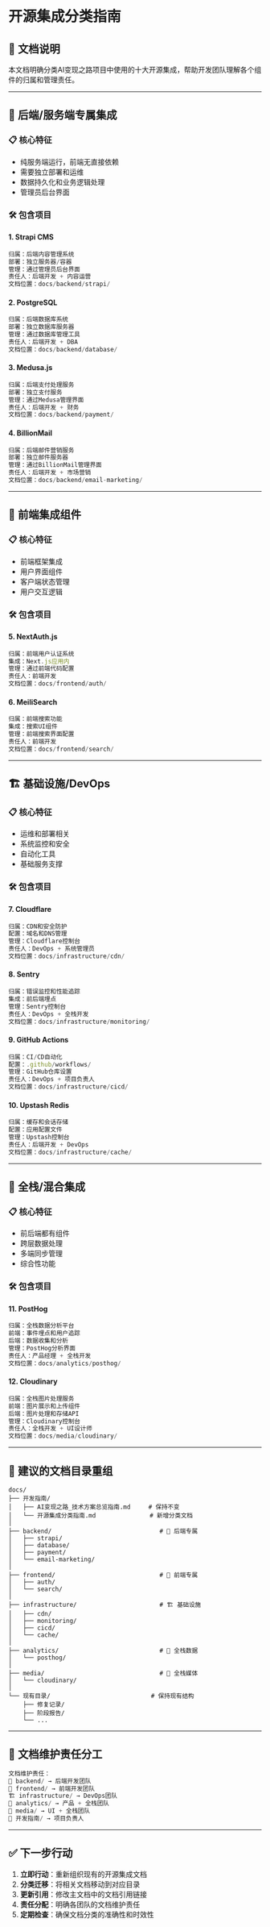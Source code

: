 # 开源集成分类指南

## 📖 文档说明

本文档明确分类AI变现之路项目中使用的十大开源集成，帮助开发团队理解各个组件的归属和管理责任。

---

## 🔧 **后端/服务端专属集成**

### 📋 **核心特征**
- 纯服务端运行，前端无直接依赖
- 需要独立部署和运维
- 数据持久化和业务逻辑处理
- 管理员后台界面

### 🛠️ **包含项目**

#### **1. Strapi CMS**
```typescript
归属：后端内容管理系统
部署：独立服务器/容器
管理：通过管理员后台界面
责任人：后端开发 + 内容运营
文档位置：docs/backend/strapi/
```

#### **2. PostgreSQL**
```typescript
归属：后端数据库系统
部署：独立数据库服务器
管理：通过数据库管理工具
责任人：后端开发 + DBA
文档位置：docs/backend/database/
```

#### **3. Medusa.js**
```typescript
归属：后端支付处理服务
部署：独立支付服务
管理：通过Medusa管理界面
责任人：后端开发 + 财务
文档位置：docs/backend/payment/
```

#### **4. BillionMail**
```typescript
归属：后端邮件营销服务
部署：独立邮件服务器
管理：通过BillionMail管理界面
责任人：后端开发 + 市场营销
文档位置：docs/backend/email-marketing/
```

---

## 🎨 **前端集成组件**

### 📋 **核心特征**
- 前端框架集成
- 用户界面组件
- 客户端状态管理
- 用户交互逻辑

### 🛠️ **包含项目**

#### **5. NextAuth.js**
```typescript
归属：前端用户认证系统
集成：Next.js应用内
管理：通过前端代码配置
责任人：前端开发
文档位置：docs/frontend/auth/
```

#### **6. MeiliSearch**
```typescript
归属：前端搜索功能
集成：搜索UI组件
管理：前端搜索界面配置
责任人：前端开发
文档位置：docs/frontend/search/
```

---

## 🏗️ **基础设施/DevOps**

### 📋 **核心特征**
- 运维和部署相关
- 系统监控和安全
- 自动化工具
- 基础服务支撑

### 🛠️ **包含项目**

#### **7. Cloudflare**
```typescript
归属：CDN和安全防护
配置：域名和DNS管理
管理：Cloudflare控制台
责任人：DevOps + 系统管理员
文档位置：docs/infrastructure/cdn/
```

#### **8. Sentry**
```typescript
归属：错误监控和性能追踪
集成：前后端埋点
管理：Sentry控制台
责任人：DevOps + 全栈开发
文档位置：docs/infrastructure/monitoring/
```

#### **9. GitHub Actions**
```typescript
归属：CI/CD自动化
配置：.github/workflows/
管理：GitHub仓库设置
责任人：DevOps + 项目负责人
文档位置：docs/infrastructure/cicd/
```

#### **10. Upstash Redis**
```typescript
归属：缓存和会话存储
配置：应用配置文件
管理：Upstash控制台
责任人：后端开发 + DevOps
文档位置：docs/infrastructure/cache/
```

---

## 🔄 **全栈/混合集成**

### 📋 **核心特征**
- 前后端都有组件
- 跨层数据处理
- 多端同步管理
- 综合性功能

### 🛠️ **包含项目**

#### **11. PostHog**
```typescript
归属：全栈数据分析平台
前端：事件埋点和用户追踪
后端：数据收集和分析
管理：PostHog分析界面
责任人：产品经理 + 全栈开发
文档位置：docs/analytics/posthog/
```

#### **12. Cloudinary**
```typescript
归属：全栈图片处理服务
前端：图片展示和上传组件
后端：图片处理和存储API
管理：Cloudinary控制台
责任人：全栈开发 + UI设计师
文档位置：docs/media/cloudinary/
```

---

## 📂 **建议的文档目录重组**

```
docs/
├── 开发指南/
│   ├── AI变现之路_技术方案总览指南.md     # 保持不变
│   └── 开源集成分类指南.md               # 新增分类文档
│
├── backend/                              # 🔧 后端专属
│   ├── strapi/
│   ├── database/
│   ├── payment/
│   └── email-marketing/
│
├── frontend/                             # 🎨 前端专属  
│   ├── auth/
│   └── search/
│
├── infrastructure/                       # 🏗️ 基础设施
│   ├── cdn/
│   ├── monitoring/
│   ├── cicd/
│   └── cache/
│
├── analytics/                            # 🔄 全栈数据
│   └── posthog/
│
├── media/                                # 🔄 全栈媒体
│   └── cloudinary/
│
└── 现有目录/                            # 保持现有结构
    ├── 修复记录/
    ├── 阶段报告/
    └── ...
```

---

## 🎯 **文档维护责任分工**

```typescript
文档维护责任：
🔧 backend/ → 后端开发团队
🎨 frontend/ → 前端开发团队  
🏗️ infrastructure/ → DevOps团队
🔄 analytics/ → 产品 + 全栈团队
🔄 media/ → UI + 全栈团队
📖 开发指南/ → 项目负责人
```

---

## ✅ **下一步行动**

1. **立即行动**：重新组织现有的开源集成文档
2. **分类迁移**：将相关文档移动到对应目录
3. **更新引用**：修改主文档中的文档引用链接
4. **责任分配**：明确各团队的文档维护责任
5. **定期检查**：确保文档分类的准确性和时效性 